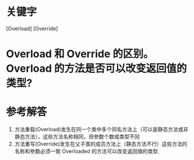 # 关键字

\[Overload\] \[Override\]

# Overload 和 Override 的区别。Overload 的方法是否可以改变返回值的类型?

# 参考解答

1. 方法重载\(Overload\)发生在同一个类中多个同名方法上（可以是静态方法或非静态方法），这些方法名称相同，但参数个数或类型不同
2. 方法重写\(Override\)发生在父子类的成员方法上（静态方法不行）这些方法的名称和参数必须一致
   Overloaded 的方法可以改变返回值的类型.



